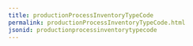 ```yaml
---
title: productionProcessInventoryTypeCode
permalink: productionProcessInventoryTypeCode.html
jsonid: productionprocessinventorytypecode
---
```

